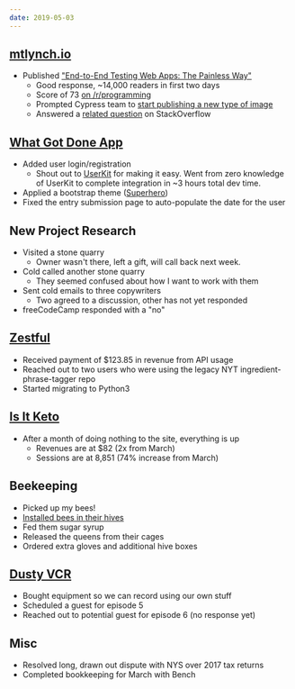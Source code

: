 ```yaml
---
date: 2019-05-03
---
```


## [mtlynch.io](https://mtlynch.io)

- Published ["End-to-End Testing Web Apps: The Painless Way"](https://mtlynch.io/painless-web-app-testing/)
  - Good response, ~14,000 readers in first two days
  - Score of 73 [on /r/programming](https://redd.it/bjhlp1)
  - Prompted Cypress team to [start publishing a new type of image](https://www.cypress.io/blog/2019/05/02/run-cypress-with-a-single-docker-command/)
  - Answered a [related question](https://stackoverflow.com/a/55976083/90388) on StackOverflow

## [What Got Done App](https://whatgotdone.com)

- Added user login/registration
  - Shout out to [UserKit](https://userkit.io/) for making it easy. Went from zero knowledge of UserKit to complete integration in ~3 hours total dev time.
- Applied a bootstrap theme ([Superhero](https://bootswatch.com/superhero/))
- Fixed the entry submission page to auto-populate the date for the user

## New Project Research

- Visited a stone quarry
  - Owner wasn't there, left a gift, will call back next week.
- Cold called another stone quarry
  - They seemed confused about how I want to work with them
- Sent cold emails to three copywriters
  - Two agreed to a discussion, other has not yet responded
- freeCodeCamp responded with a "no"

## [Zestful](https://zestfuldata.com)

- Received payment of $123.85 in revenue from API usage
- Reached out to two users who were using the legacy NYT ingredient-phrase-tagger repo
- Started migrating to Python3

## [Is It Keto](https://isitketo.org)

- After a month of doing nothing to the site, everything is up
  - Revenues are at $82 (2x from March)
  - Sessions are at 8,851 (74% increase from March)

## Beekeeping

- Picked up my bees!
- [Installed bees in their hives](https://photos.app.goo.gl/sAGsH8QV4CscJFvB8)
- Fed them sugar syrup
- Released the queens from their cages
- Ordered extra gloves and additional hive boxes

## [Dusty VCR](https://dustyvcr.com)

- Bought equipment so we can record using our own stuff
- Scheduled a guest for episode 5
- Reached out to potential guest for episode 6 (no response yet)

## Misc

- Resolved long, drawn out dispute with NYS over 2017 tax returns
- Completed bookkeeping for March with Bench
